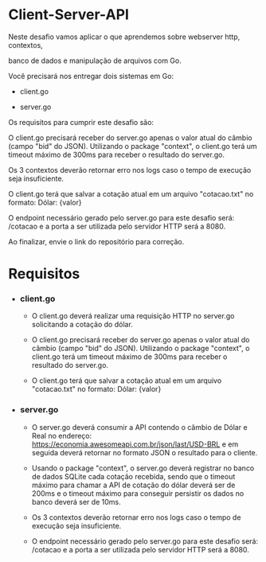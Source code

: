# Client-Server-API

Neste desafio vamos aplicar o que aprendemos sobre webserver http, contextos,

banco de dados e manipulação de arquivos com Go.

Você precisará nos entregar dois sistemas em Go:

- client.go

- server.go

Os requisitos para cumprir este desafio são:




O client.go precisará receber do server.go apenas o valor atual do câmbio (campo "bid" do JSON). Utilizando o package "context", o client.go terá um timeout máximo de 300ms para receber o resultado do server.go.

Os 3 contextos deverão retornar erro nos logs caso o tempo de execução seja insuficiente.

O client.go terá que salvar a cotação atual em um arquivo "cotacao.txt" no formato: Dólar: {valor}

O endpoint necessário gerado pelo server.go para este desafio será: /cotacao e a porta a ser utilizada pelo servidor HTTP será a 8080.

Ao finalizar, envie o link do repositório para correção.


# Requisitos

 - ### client.go

	  - O client.go deverá realizar uma requisição HTTP no server.go solicitando a cotação do dólar.

	  - O client.go precisará receber do server.go apenas o valor atual do câmbio (campo "bid" do JSON). Utilizando o package "context", o client.go terá um timeout máximo de 300ms para receber o resultado do server.go.

	  - O client.go terá que salvar a cotação atual em um arquivo "cotacao.txt" no formato: Dólar: {valor}

 -  ### server.go

	   - O server.go deverá consumir a API contendo o câmbio de Dólar e Real no endereço: https://economia.awesomeapi.com.br/json/last/USD-BRL e em seguida deverá retornar no formato JSON o resultado para o cliente.

	   - Usando o package "context", o server.go deverá registrar no banco de dados SQLite cada cotação recebida, sendo que o timeout máximo para chamar a API de cotação do dólar deverá ser de 200ms e o timeout máximo para conseguir persistir os dados no banco deverá ser de 10ms.

	   - Os 3 contextos deverão retornar erro nos logs caso o tempo de execução seja insuficiente.

	   - O endpoint necessário gerado pelo server.go para este desafio será: /cotacao e a porta a ser utilizada pelo servidor HTTP será a 8080.
